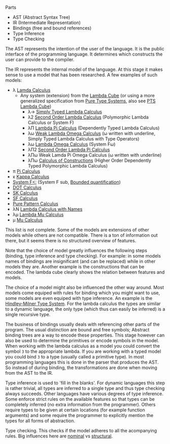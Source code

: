 Parts
- AST (Abstract Syntax Tree)
- IR (Intermediate Representation)
- Bindings (free and bound references)
- Type Inference
- Type Checking

The AST represents the intention of the user of the language. It is the public interface of the programming language. It determines which constructs the user can provide to the compiler.

The IR represents the internal model of the language. At this stage it makes sense to use a model that has been researched. A few examples of such models:
- λ [Lamda Calculus](https://en.wikipedia.org/wiki/Lambda_calculus)
  - Any system (extension) from the [Lambda Cube](https://en.wikipedia.org/wiki/Lambda_cube) (or using a more generalized specification from [Pure Type Systems](http://www.rbjones.com/rbjpub/logic/cl/tlc004.htm), also see [PTS Lambda Cube](http://www.rbjones.com/rbjpub/logic/cl/tlc001.htm))
    - λ→  [Simply Typed Lambda Calculus](https://en.wikipedia.org/wiki/Simply_typed_lambda_calculus)
    - λ2  [Second Order Lambda Calculus](https://en.wikipedia.org/wiki/System_F) (Polymorphic Lambda Calculus or System F)
    - λΠ  [Lambda Pi Calculus](https://en.wikipedia.org/wiki/Dependent_type#First_order_dependent_type_theory) (Dependently Typed Lambda Calculus)
    - λω  [Weak Lambda Omega Calculus](https://en.wikipedia.org/wiki/Type_constructor) (ω written with underline, Simply Typed Lambda Calculus with Type Operators)
    - λω  [Lambda Omega Calculus](https://en.wikipedia.org/wiki/System_F#System_F.CF.89) (System Fω)
    - λΠ2 [Second Order Lambda Pi Calculus](https://en.wikipedia.org/wiki/Dependent_type#Second_order_dependent_type_theory)
    - λΠω Weak Lamda Pi Omega Calculus (ω written with underline)
    - λΠω [Calculus of Constructions](https://en.wikipedia.org/wiki/Calculus_of_constructions) (Higher Order Dependently Typed Polymorphic Lambda Calculus)
- π [Pi Calculus](https://en.wikipedia.org/wiki/%CE%A0-calculus)
- κ [Kappa Calculus](https://en.wikipedia.org/wiki/Kappa_calculus)
- [System F<:](https://en.wikipedia.org/wiki/System_F-sub) (System F sub, [Bounded quantification](https://en.wikipedia.org/wiki/Bounded_quantification))
- [DOT Calculus](http://infoscience.epfl.ch/record/215280/files/paper_1.pdf)
- [SK Calculus](https://en.wikipedia.org/wiki/SKI_combinator_calculus)
- [SF Calculus](https://opus.lib.uts.edu.au/bitstream/10453/14486/1/2010003973.pdf)
- [Pure Pattern Calculus](http://link.springer.com/content/pdf/10.1007%2F11693024_8.pdf)
- λN [Lambda Calculus with Names](http://scg.unibe.ch/archive/oosc/PDF/Dami95aLambdaN.pdf)
- λμ [Lambda Mu Calculus](https://en.wikipedia.org/wiki/Lambda-mu_calculus)
- μ [Mu Calculus](https://en.wikipedia.org/wiki/Modal_%CE%BC-calculus)

This list is not complete. Some of the models are extensions of other models while others are not compatible. There is a ton of information out there, but it seems there is no structured overview of features.

Note that the choice of model greatly influences the following steps (binding, type inference and type checking). For example: in some models names of bindings are insignificant (and can be replaced) while in other models they are. Another example is the constructions that can be encoded. The lambda cube clearly shows the relation between features and models.

The choice of a model might also be influenced the other way around. Most models come equiped with rules for binding which you might want to use, some models are even equiped with type inference. An example is the [Hindley-Milner Type System](https://en.wikipedia.org/wiki/Hindley%E2%80%93Milner_type_system). For the lambda calculus the types are similar to a dynamic language, the only type (which thus can easily be inferred) is a single recursive type.

The business of bindings usually deals with referencing other parts of the program. The usual distinction are bound and free symbols; Abstract binding trees are a way to encode these properties. This stage however can also be used to determine the primitives or encode symbols in the model. When working with the lambda calculus as a model you could convert the symbol `3` to the appropriate lambda. If you are working with a typed model you could bind `3` to a type (usually called a primitive type). In most programming languages this is done in the parser that produces the AST. So instead of during binding, the transformations are done when moving from the AST to the IR.

Type inference is used to 'fill in the blanks'. For dynamic languages this step is rather trivial, all types are inferred to a single type and thus type checking always succeeds. Other languages have various degrees of type inference. Some enforce strict rules on the available features so that types can be completely inferred (no extra information from the programmer). Others require types to be given at certain locations (for example function arguments) and some require the programmer to explicitly mention the types for all forms of abstraction.

Type checking. This checks if the model adheres to all the acompanying rules. Big influences here are [nominal](https://en.wikipedia.org/wiki/Nominal_type_system) vs [structural](https://en.wikipedia.org/wiki/Structural_type_system).

